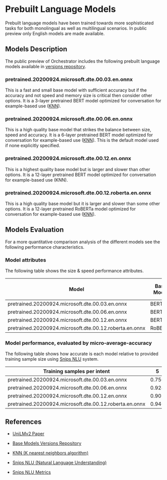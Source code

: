 # Prebuilt Language Models

Prebuilt language models have been trained towards more sophisticated tasks for both monolingual as well as multilingual scenarios. In public preview only English models are made available.

## Models Description
The public preview of Orchestrator includes the following prebuilt language models available in [versions repository][2].

### pretrained.20200924.microsoft.dte.00.03.en.onnx
This is a fast and small base model with sufficient accuracy but if the accuracy and not speed and memory size is critical then consider other options. It is a 3-layer pretrained BERT model optimized for conversation for example-based use ([KNN][3]).

### pretrained.20200924.microsoft.dte.00.06.en.onnx
This is a high quality base model that strikes the balance between size, speed and accuracy. It is a 6-layer pretrained BERT model optimized for conversation for example-based use ([KNN][3]). This is the default model used if none explicitly specified.

### pretrained.20200924.microsoft.dte.00.12.en.onnx
This is a highest quality base model but is larger and slower than other options. It is a 12-layer pretrained BERT model optimized for conversation for example-based use (KNN).

### pretrained.20200924.microsoft.dte.00.12.roberta.en.onnx
This is a high quality base model but it is larger and slower than some other options. It is a 12-layer pretrained RoBERTa model optimized for conversation for example-based use ([KNN][3]).



## Models Evaluation
For a more quantitative comparison analysis of the different models see the following performance characteristics.

### Model attributes

The following table shows the size & speed performance attributes.

|  Model |Base Model   |Layers  |Encoding time per query | Disk Allocation |
| ------------ | ------------ | ------------ | ------------ | ------------ |
|pretrained.20200924.microsoft.dte.00.03.en.onnx |   BERT | 3  |  ~ 7 ms |  164M |
|pretrained.20200924.microsoft.dte.00.06.en.onnx | BERT | 6  |  ~ 16 ms | 261M  |
|pretrained.20200924.microsoft.dte.00.12.en.onnx | BERT    | 12  | ~ 26 ms  | 427M  |
|pretrained.20200924.microsoft.dte.00.12.roberta.en.onnx |  RoBERTa  | 12  | ~ 26 ms  | 486M  |

### Model performance, evaluated by micro-average-accuracy

The following table shows how accurate is each model relative to provided training sample size using [Snips NLU][4] system.

|Training samples per intent   |5   |10   |25   |50   |100   |200   |
| ------------ | ------------ | ------------ | ------------ | ------------ | ------------ |------------ |
|pretrained.20200924.microsoft.dte.00.03.en.onnx |  0.756  | 0.839  | 0.904  | 0.929  | 0.943  | 0.951  |
|pretrained.20200924.microsoft.dte.00.06.en.onnx |   0.924 | 0.940  | 0.957  |  0.960 |  0.966 | 0.969  |
|pretrained.20200924.microsoft.dte.00.12.en.onnx |  0.902  |  0.931 |  0.951 | 0.960  |  0.964 |  0.969 |
|pretrained.20200924.microsoft.dte.00.12.roberta.en.onnx |   0.946 | 0.956  | 0.966  | 0.971  | 0.973  | 0.977  |





## References

* [UniLMv2 Paper][1]

* [Base Models Versions Repository][2]

* [KNN (K nearest neighbors algorithm)][3]

* [Snips NLU (Natural Language Understanding)][4]

* [Snips NLU Metrics][5]

  

[1]: https://arxiv.org/abs/2002.12804 "UniLMv2: Pseudo-Masked Language Models for Unified Language Model Pre-Training"
[2]: https://aka.ms/nlrversions
[3]: https://en.wikipedia.org/wiki/K-nearest_neighbors_algorithm
[4]: https://github.com/snipsco/snips-nlu "Snips NLU"
[5]: https://github.com/snipsco/snips-nlu-metrics "Snips NLU Metrics"

